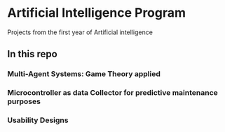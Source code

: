 # Artificial Intelligence Program
Projects  from the first year of Artificial intelligence


## In this repo

### Multi-Agent Systems: Game Theory applied
### Microcontroller as data Collector for predictive maintenance purposes
### Usability Designs
